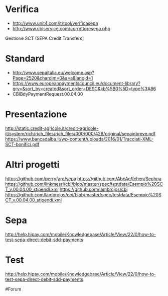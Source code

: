 # Verifica
 * http://www.unit4.com/it/tool/verificasepa
 * http://www.cbiservice.com/correttoresepa.php
 
 Gestione SCT (SEPA Credit Transfers)
 
 # Standard
 
 * http://www.sepaitalia.eu/welcome.asp?Page=2520&chardim=0&a=a&langid=1
 * https://www.europeanpaymentscouncil.eu/document-library?qry=&sort_by=created&sort_order=DESC&kb%5B0%5D=type%3A86
 * CBIBdyPaymentRequest.00.04.00
 
 # Presentazione
 http://static.credit-agricole.it/credit-agricole-it/system/rich/rich_files/rich_files/000/000/428/original/sepainbreve.pdf
 https://www.bancadalba.it/wp-content/uploads/2016/01/Tracciati-XML-SCT-bonifici.pdf
 
 # Altri progetti
 https://github.com/perryfaro/sepa
 https://github.com/AbcAeffchen/Sephpa
 https://github.com/linkmesrl/cbi/blob/master/spec/testdata/Esempio%20SCT_v.00.04.00_stipendi.xml
 https://github.com/lambrojos/cbi
 https://github.com/lambrojos/cbi/blob/master/spec/testdata/Esempio%20SCT_v.00.04.00_stipendi.xml
 
 
 # Sepa
 http://help.hipay.com/mobile/Knowledgebase/Article/View/22/0/how-to-test-sepa-direct-debit-sdd-payments
 
 # Test
 http://help.hipay.com/mobile/Knowledgebase/Article/View/22/0/how-to-test-sepa-direct-debit-sdd-payments
 
 #Forum
 
